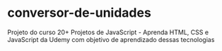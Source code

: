 # conversor-de-unidades

Projeto do curso 20+ Projetos de JavaScript - Aprenda HTML, CSS e JavaScript da Udemy com objetivo de aprendizado dessas tecnologias
